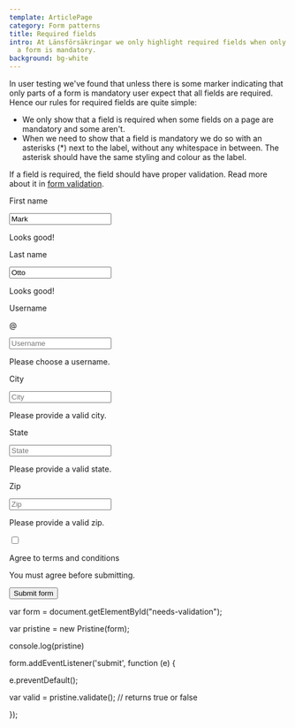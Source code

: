 ```yaml
---
template: ArticlePage
category: Form patterns
title: Required fields
intro: At Länsförsäkringar we only highlight required fields when only parts of
  a form is mandatory.
background: bg-white
---
```

In user testing we've found that  unless there is some marker indicating that only parts of a form is mandatory user expect that all fields are required. Hence our rules for required fields are quite simple:

* We only show that a field is required when some fields on a page are mandatory and some aren't.
* When we need to show that a field is mandatory we do so with an asterisks (*) next to the label, without any whitespace in between. The asterisk should have the same styling and colour as the label.

If a field is required, the field should have proper validation. Read more about it in [form validation](../form-validation).

<LfuiWrapper>
<div><form id="needs-validation" class="needs-validation" novalidate>

<div class="form-row">

<div class="col-md-4 mb-3">

<label for="validationCustom01">First name</label>

<input type="text" class="form-control" id="validationCustom01" placeholder="First name" value="Mark" required>

<div class="valid-feedback">

Looks good!

</div>

</div>

<div class="col-md-4 mb-3">

<label for="validationCustom02">Last name</label>

<input type="text" class="form-control" id="validationCustom02" placeholder="Last name" value="Otto" required>

<div class="valid-feedback">

Looks good!

</div>

</div>

<div class="col-md-4 mb-3">

<label for="validationCustomUsername">Username</label>

<div class="input-group">

<div class="input-group-prepend">

<span class="input-group-text" id="inputGroupPrepend">@</span>

</div>

<input type="text" class="form-control" id="validationCustomUsername" placeholder="Username" aria-describedby="inputGroupPrepend" required>

<div class="invalid-feedback">

Please choose a username.

</div>

</div>

</div>

</div>

<div class="form-row">

<div class="col-md-6 mb-3">

<label for="validationCustom03">City</label>

<input type="text" class="form-control" id="validationCustom03" placeholder="City" required>

<div class="invalid-feedback">

Please provide a valid city.

</div>

</div>

<div class="col-md-3 mb-3">

<label for="validationCustom04">State</label>

<input type="text" class="form-control" id="validationCustom04" placeholder="State" required>

<div class="invalid-feedback">

Please provide a valid state.

</div>

</div>

<div class="col-md-3 mb-3">

<label for="validationCustom05">Zip</label>

<input type="text" class="form-control" id="validationCustom05" placeholder="Zip" required>

<div class="invalid-feedback">

Please provide a valid zip.

</div>

</div>

</div>

<div class="form-group">

<div class="form-check">

<input class="form-check-input" type="checkbox" value="" id="invalidCheck" required>

<label class="form-check-label" for="invalidCheck">

Agree to terms and conditions

</label>

<div class="invalid-feedback">

You must agree before submitting.

</div>

</div>

</div>

<button class="btn btn-primary" type="submit">Submit form</button>

</form></div><div>var form = document.getElementById("needs-validation");


var pristine = new Pristine(form);

console.log(pristine)



form.addEventListener('submit', function (e) {



e.preventDefault();


var valid = pristine.validate(); // returns true or false



});</div>
</LfuiWrapper>